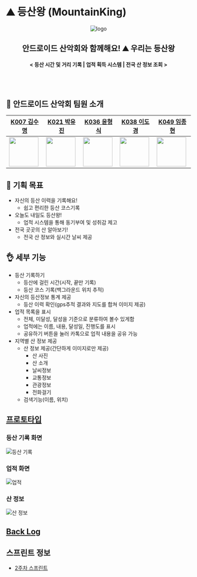 # :mountain: 등산왕 (MountainKing)
<div align="center">

![logo](https://user-images.githubusercontent.com/54741149/141728118-696e172d-d3ab-4e9c-bbc1-326b12a58bf0.png)
  <h2>안드로이드 산악회와 함께해요! ⛰️ 우리는 등산왕</h2>
  <h4> < 등산 시간 및 거리 기록 | 업적 획득 시스템 | 전국 산 정보 조회 > </h3>
  <br><br>
</div>

## :raised_hands: 안드로이드 산악회 팀원 소개
|[K007 김수명](https://github.com/lifespank)|[K021 박유진](https://github.com/evyooo)|[K036 윤형식](https://github.com/puhahaha3000)|[K038 이도경](https://github.com/dokyeonglee)|[K049 임종현](https://github.com/JongDO-android)|
|------|---|---|---|------|
|<img src="https://github.com/lifespank.png" width="80"> |<img src="https://github.com/evyooo.png" width="80">|<img src="https://github.com/puhahaha3000.png" width="80">|<img src="https://github.com/dokyeonglee.png" width="80">|<img src="https://github.com/JongDO-android.png" width="80">|

## :information_desk_person: 기획 목표
- 자신의 등산 이력을 기록해요!
    - 쉽고 편리한 등산 코스기록
- 오늘도 내일도 등산왕!
    - 업적 시스템을 통해 동기부여 및 성취감 제고
- 전국 곳곳의 산 알아보기!
    - 전국 산 정보와 실시간 날씨 제공


## :ok_hand: 세부 기능
- 등산 기록하기
    - 등산에 걸린 시간(시작, 끝만 기록)
    - 등산 코스 기록(백그라운드 위치 추적)
- 자신의 등산정보 통계 제공
    - 등산 이력 확인(gps추적 결과와 지도를 합쳐 이미지 제공)
- 업적 목록을 표시
    - 전체, 미달성, 달성을 기준으로 분류하여 볼수 있게함
    - 업적에는 이름, 내용, 달성일, 진행도를 표시
    - 공유하기 버튼을 눌러 카톡으로 업적 내용을 공유 가능
- 지역별 산 정보 제공
    - 산 정보 제공(간단하게 이미지로만 제공)
        - 산 사진
        - 산 소개
        - 날씨정보
        - 교통정보
        - 관광정보
        - 전화걸기
    - 검색기능(이름, 위치)


## [프로토타입](https://www.figma.com/proto/QV7K6OTle8wdLX7Zsvz3Y2/%EC%95%B1?node-id=6%3A10&scaling=scale-down&page-id=0%3A1)
### 등산 기록 화면
![등산 기록](https://user-images.githubusercontent.com/63493474/139203193-60ee7702-aade-4c0f-847d-771ac00ed6a7.PNG)

### 업적 화면
![업적](https://user-images.githubusercontent.com/63493474/139203234-e308ea72-8c73-4379-978b-e1721e448a6f.PNG)

### 산 정보
![산 정보](https://user-images.githubusercontent.com/63493474/139203269-423820fd-f04a-45a9-84da-b86ed4b20ed0.PNG)

## [Back Log](https://docs.google.com/spreadsheets/d/1qkqVNUe4wu5wITSt38hPptGilZvWjReoT-aOTzjKwCA/edit#gid=1890013602)

## 스프린트 정보
 - [2주차 스프린트](https://github.com/boostcampwm-2021/Android09-MountainKing/wiki/2%EC%A3%BC%EC%B0%A8-%EC%8A%A4%ED%94%84%EB%A6%B0%ED%8A%B8)

